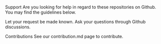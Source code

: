 Support
Are you looking for help in regard to these repositories on Github. You may find the guidelines below.

Let your request be made known.
Ask your questions through Github discussions.



Contributions
See our contribution.md page to contribute.
